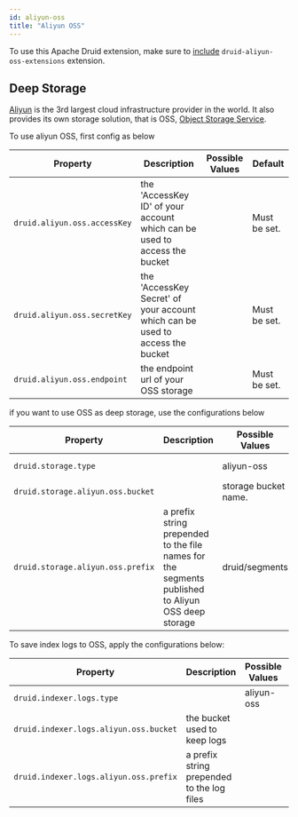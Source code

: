 ```yaml
---
id: aliyun-oss
title: "Aliyun OSS"
---
```


<!--
  ~ Licensed to the Apache Software Foundation (ASF) under one
  ~ or more contributor license agreements.  See the NOTICE file
  ~ distributed with this work for additional information
  ~ regarding copyright ownership.  The ASF licenses this file
  ~ to you under the Apache License, Version 2.0 (the
  ~ "License"); you may not use this file except in compliance
  ~ with the License.  You may obtain a copy of the License at
  ~
  ~   http://www.apache.org/licenses/LICENSE-2.0
  ~
  ~ Unless required by applicable law or agreed to in writing,
  ~ software distributed under the License is distributed on an
  ~ "AS IS" BASIS, WITHOUT WARRANTIES OR CONDITIONS OF ANY
  ~ KIND, either express or implied.  See the License for the
  ~ specific language governing permissions and limitations
  ~ under the License.
  -->


To use this Apache Druid extension, make sure to [include](../../development/extensions.md#loading-extensions) `druid-aliyun-oss-extensions` extension.

## Deep Storage

[Aliyun](https://www.aliyun.com) is the 3rd largest cloud infrastructure provider in the world. It also provides its own storage solution, that is OSS, [Object Storage Service](https://www.aliyun.com/product/oss). 

To use aliyun OSS, first config as below

|Property|Description|Possible Values|Default|
|--------|---------------|-----------|-------|
|`druid.aliyun.oss.accessKey`|the 'AccessKey ID' of your account which can be used to access the bucket||Must be set.|
|`druid.aliyun.oss.secretKey`|the 'AccessKey Secret' of your account which can be used to access the bucket| |Must be set. |
|`druid.aliyun.oss.endpoint`|the endpoint url of your OSS storage| |Must be set.|

if you want to use OSS as deep storage, use the configurations below

|Property|Description|Possible Values|Default|
|--------|---------------|-----------|-------|
|`druid.storage.type`| | aliyun-oss|Must be set.|
|`druid.storage.aliyun.oss.bucket`||storage bucket name.|Must be set.|
|`druid.storage.aliyun.oss.prefix`|a prefix string prepended to the file names for the segments published to Aliyun OSS deep storage| druid/segments | |

To save index logs to OSS, apply the configurations below:

|Property|Description|Possible Values|Default|
|--------|---------------|-----------|-------|
|`druid.indexer.logs.type`| | aliyun-oss|Must be set.|
|`druid.indexer.logs.aliyun.oss.bucket`|the bucket used to keep logs||Must be set.|
|`druid.indexer.logs.aliyun.oss.prefix`|a prefix string prepended to the log files| ||
